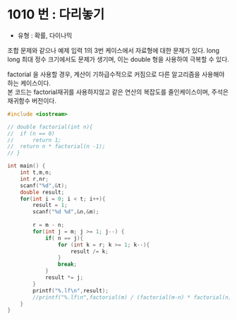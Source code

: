 # 1010 번 : 다리놓기

- 유형 : 확률, 다이나믹

조합 문제와 같으나 예제 입력 1의 3번 케이스에서 자료형에 대한 문제가 있다. 
long long 최대 정수 크기에서도 문제가 생기며, 이는 double  형을 사용하여 극복할 수 있다. 

factorial 을 사용할 경우, 계산이 기하급수적으로 커짐으로 다른 알고리즘을 사용해야하는 케이스이다.  
본 코드는 factorial재귀를 사용하지않고 같은 연산의 복잡도를 줄인케이스이며, 주석은 재귀함수 버전이다.  

```c++
#include <iostream>

// double factorial(int n){
// 	if (n == 0)
// 		return 1;
// 	return n * factorial(n -1);
// }

int main() {
	int t,m,n;
	int r,nr;
	scanf("%d",&t);
	double result;
	for(int i = 0; i < t; i++){
		result = 1;
		scanf("%d %d",&n,&m);
		
		r = m - n;
		for(int j = m; j >= 1; j--) {
			if( n == j){
				for (int k = r; k >= 1; k--){
					result /= k;
				}
				break;
			}
			result *= j;
		}
		printf("%.lf\n",result);
		//printf("%.lf\n",factorial(m) / (factorial(m-n) * factorial(n)));
	}
}
```

